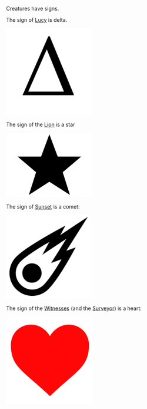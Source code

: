 Creatures have signs.

The sign of [Lucy](/p/dc866b99f5794c99874dbaae8479870f) is delta.

<img src="../resources/417174eff1c14a86bcfbc2baf3ab1a07.png" alt="50d55322443f20a7b555675947f740e7.png" width="236" height="236" class="jop-noMdConv">

The sign of the [Lion](/p/2001b9b679ed4d8abbd8cfb46998773c) is a star

<img src="../resources/3173d44944464eb8993371d6adc8b526.png" alt="c5603874c7ced7e1cb5739a44a51484f.png" width="234" height="175" class="jop-noMdConv">

The sign of [Sunset](/p/e86dde5ef894493cb5e1f93855b62c83) is a comet:

<img src="../resources/4b07779456984bf54ef4532c40de7f23.png" alt="Comet Icon" width="228" height="228" class="jop-noMdConv">

The sign of the [Witnesses](/p/71f7bbe694b74dde9a39c628cfc1e9ff) (and the [Surveyor](/p/c7964e9075b3441eb4bd789fd283aa6a)) is a heart:

<img src="../resources/1667831658c34574ab9eed039dc2b4c0.png" alt="4452069869ad2b0098c93e2b6392b2a0.png" width="238" height="238">

